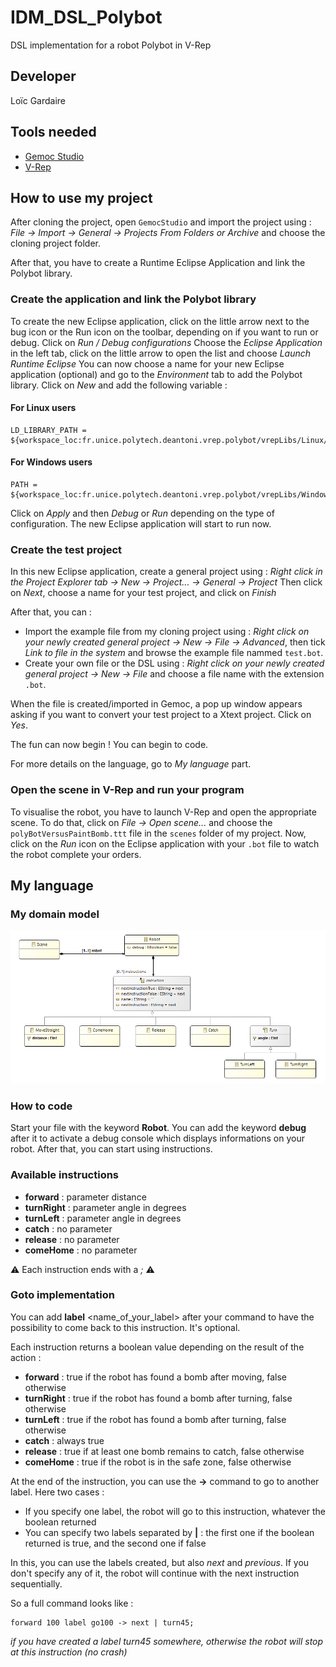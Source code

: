 # IDM_DSL_Polybot

DSL implementation for a robot Polybot in V-Rep

## Developer

Loïc Gardaire

## Tools needed

- [Gemoc Studio](https://ci.inria.fr/gemoc/job/gemoc-studio-eclipsefork/job/concurrency-coordination/lastSuccessfulBuild/artifact/gemoc-studio/gemoc_studio/releng/org.eclipse.gemoc.gemoc_studio.product/target/products/)
- [V-Rep](http://www.coppeliarobotics.com/downloads.html)

## How to use my project

After cloning the project, open `GemocStudio` and import the project using : *File -> Import -> General -> Projects From Folders or Archive* and choose the cloning project folder.

After that, you have to create a Runtime Eclipse Application and link the Polybot library.

### Create the application and link the Polybot library

To create the new Eclipse application, click on the little arrow next to the bug icon or the Run icon on the toolbar, depending on if you want to run or debug.
Click on *Run / Debug configurations*
Choose the *Eclipse Application* in the left tab, click on the little arrow to open the list and choose *Launch Runtime Eclipse*
You can now choose a name for your new Eclipse application (optional) and go to the *Environment* tab to add the Polybot library.
Click on *New* and add the following variable :

#### For Linux users

```
LD_LIBRARY_PATH = ${workspace_loc:fr.unice.polytech.deantoni.vrep.polybot/vrepLibs/Linux/64Bit}
```

#### For Windows users

```
PATH = ${workspace_loc:fr.unice.polytech.deantoni.vrep.polybot/vrepLibs/Windows/64Bit}
```

Click on *Apply* and then *Debug* or *Run* depending on the type of configuration.
The new Eclipse application will start to run now.

### Create the test project

In this new Eclipse application, create a general project using : *Right click in the Project Explorer tab -> New -> Project... -> General -> Project*
Then click on *Next*, choose a name for your test project, and click on *Finish*

After that, you can :

- Import the example file from my cloning project using : *Right click on your newly created general project -> New -> File -> Advanced*, then tick *Link to file in the system* and browse the example file nammed `test.bot`.
- Create your own file or the DSL using : *Right click on your newly created general project -> New -> File* and choose a file name with the extension `.bot`.

When the file is created/imported in Gemoc, a pop up window appears asking if you want to convert your test project to a Xtext project. Click on *Yes*.

The fun can now begin ! You can begin to code.

For more details on the language, go to *My language* part.

### Open the scene in V-Rep and run your program

To visualise the robot, you have to launch V-Rep and open the appropriate scene.
To do that, click on *File -> Open scene...* and choose the `polyBotVersusPaintBomb.ttt` file in the `scenes` folder of my project.
Now, click on the *Run* icon on the Eclipse application with your `.bot` file to watch the robot complete your orders.

## My language

### My domain model

<p align="center">
  <img src="https://raw.githubusercontent.com/lgardaire/IDM_DSL_Polybot/master/images/classes_diagram.png" />
</p>

### How to code

Start your file with the keyword **Robot**. You can add the keyword **debug** after it to activate a debug console which displays informations on your robot.
After that, you can start using instructions.

### Available instructions

- **forward** : parameter distance
- **turnRight** : parameter angle in degrees
- **turnLeft** : parameter angle in degrees
- **catch** : no parameter
- **release** : no parameter
- **comeHome** : no parameter
  
⚠ Each instruction ends with a *;* ⚠

### Goto implementation

You can add **label** <name_of_your_label> after your command to have the possibility to come back to this instruction. It's optional.

Each instruction returns a boolean value depending on the result of the action :

- **forward** : true if the robot has found a bomb after moving, false otherwise
- **turnRight** : true if the robot has found a bomb after turning, false otherwise
- **turnLeft** : true if the robot has found a bomb after turning, false otherwise
- **catch** : always true
- **release** : true if at least one bomb remains to catch, false otherwise
- **comeHome** : true if the robot is in the safe zone, false otherwise
  
At the end of the instruction, you can use the **->** command to go to another label. Here two cases :

- If you specify one label, the robot will go to this instruction, whatever the boolean returned
- You can specify two labels separated by **|** : the first one if the boolean returned is true, and the second one if false
  
In this, you can use the labels created, but also *next* and *previous*.
If you don't specify any of it, the robot will continue with the next instruction sequentially.

So a full command looks like :
```
forward 100 label go100 -> next | turn45;
```

*if you have created a label turn45 somewhere, otherwise the robot will stop at this instruction (no crash)*